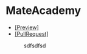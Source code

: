 # MateAcademy
<ul>
 <li>
  <a href="https://dsrtf0x-git.github.io/MateAcademy/">[Preview]</a>
 </li>
 <li>
  <a href="https://github.com/dsrtF0x-git/MateAcademy/pull/1/files">[PullRequest]</a>
 </li> 
<ul>
sdfsdfsd
